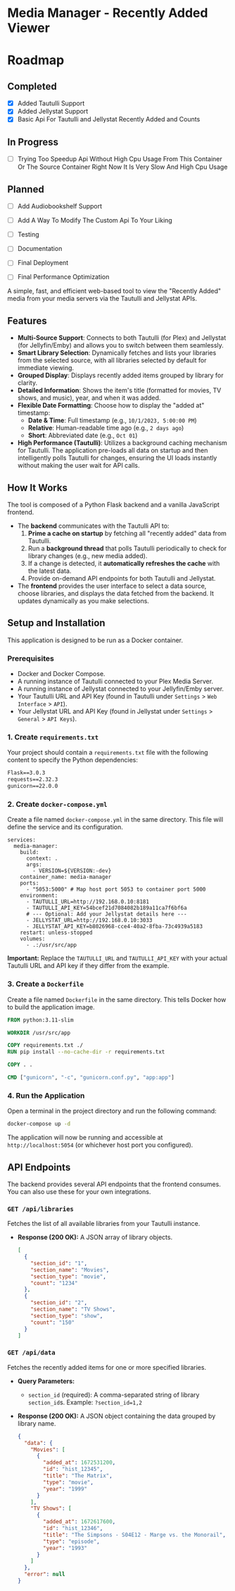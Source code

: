 # Media Manager - Recently Added Viewer

# Roadmap

## Completed
- [x] Added Tautulli Support
- [x] Added Jellystat Support
- [x] Basic Api For Tautulli and Jellystat Recently Added and Counts

## In Progress
- [ ] Trying Too Speedup Api Without High Cpu Usage From This Container Or The Source Container Right Now It Is Very Slow And High Cpu Usage

## Planned
- [ ] Add Audiobookshelf Support
- [ ] Add A Way To Modify The Custom Api To Your Liking
- [ ] Testing
- [ ] Documentation
- [ ] Final Deployment
- [ ] Final Performance Optimization


A simple, fast, and efficient web-based tool to view the "Recently Added" media from your media servers via the Tautulli and Jellystat APIs.

 <!-- It's recommended to replace this with an actual screenshot -->

## Features

- **Multi-Source Support**: Connects to both Tautulli (for Plex) and Jellystat (for Jellyfin/Emby) and allows you to switch between them seamlessly.
- **Smart Library Selection**: Dynamically fetches and lists your libraries from the selected source, with all libraries selected by default for immediate viewing.
- **Grouped Display**: Displays recently added items grouped by library for clarity.
- **Detailed Information**: Shows the item's title (formatted for movies, TV shows, and music), year, and when it was added.
- **Flexible Date Formatting**: Choose how to display the "added at" timestamp:
    - **Date & Time**: Full timestamp (e.g., `10/1/2023, 5:00:00 PM`)
    - **Relative**: Human-readable time ago (e.g., `2 days ago`)
    - **Short**: Abbreviated date (e.g., `Oct 01`)
- **High Performance (Tautulli)**: Utilizes a background caching mechanism for Tautulli. The application pre-loads all data on startup and then intelligently polls Tautulli for changes, ensuring the UI loads instantly without making the user wait for API calls.

## How It Works

The tool is composed of a Python Flask backend and a vanilla JavaScript frontend.

- The **backend** communicates with the Tautulli API to:
    1.  **Prime a cache on startup** by fetching all "recently added" data from Tautulli.
    2.  Run a **background thread** that polls Tautulli periodically to check for library changes (e.g., new media added).
    3.  If a change is detected, it **automatically refreshes the cache** with the latest data.
    4.  Provide on-demand API endpoints for both Tautulli and Jellystat.
- The **frontend** provides the user interface to select a data source, choose libraries, and displays the data fetched from the backend. It updates dynamically as you make selections.

## Setup and Installation
This application is designed to be run as a Docker container.

### Prerequisites

- Docker and Docker Compose.
- A running instance of Tautulli connected to your Plex Media Server.
- A running instance of Jellystat connected to your Jellyfin/Emby server.
- Your Tautulli URL and API Key (found in Tautulli under `Settings` > `Web Interface` > `API`).
- Your Jellystat URL and API Key (found in Jellystat under `Settings` > `General` > `API Keys`).
### 1. Create `requirements.txt`

Your project should contain a `requirements.txt` file with the following content to specify the Python dependencies:

```txt
Flask==3.0.3
requests==2.32.3
gunicorn==22.0.0
```

### 2. Create `docker-compose.yml`

Create a file named `docker-compose.yml` in the same directory. This file will define the service and its configuration.

```dockercompose
services:
  media-manager:
    build:
      context: .
      args:
        - VERSION=${VERSION:-dev}
    container_name: media-manager
    ports:
      - "5053:5000" # Map host port 5053 to container port 5000
    environment:
      - TAUTULLI_URL=http://192.168.0.10:8181
      - TAUTULLI_API_KEY=54bcef21d7084082b189a11ca7f6bf6a
      # --- Optional: Add your Jellystat details here ---
      - JELLYSTAT_URL=http://192.168.0.10:3033
      - JELLYSTAT_API_KEY=b8026968-cce4-40a2-8fba-73c4939a5183
    restart: unless-stopped
    volumes:
      - .:/usr/src/app
```

**Important:** Replace the `TAUTULLI_URL` and `TAUTULLI_API_KEY` with your actual Tautulli URL and API key if they differ from the example.

### 3. Create a `Dockerfile`

Create a file named `Dockerfile` in the same directory. This tells Docker how to build the application image.

```dockerfile
FROM python:3.11-slim

WORKDIR /usr/src/app

COPY requirements.txt ./
RUN pip install --no-cache-dir -r requirements.txt

COPY . .

CMD ["gunicorn", "-c", "gunicorn.conf.py", "app:app"]
```

### 4. Run the Application

Open a terminal in the project directory and run the following command:

```sh
docker-compose up -d
```

The application will now be running and accessible at `http://localhost:5054` (or whichever host port you configured).

## API Endpoints

The backend provides several API endpoints that the frontend consumes. You can also use these for your own integrations.

### `GET /api/libraries`

Fetches the list of all available libraries from your Tautulli instance.

*   **Response (200 OK):** A JSON array of library objects.

    ```json
    [
      {
        "section_id": "1",
        "section_name": "Movies",
        "section_type": "movie",
        "count": "1234"
      },
      {
        "section_id": "2",
        "section_name": "TV Shows",
        "section_type": "show",
        "count": "150"
      }
    ]
    ```

### `GET /api/data`

Fetches the recently added items for one or more specified libraries.

*   **Query Parameters:**
    *   `section_id` (required): A comma-separated string of library `section_id`s. Example: `?section_id=1,2`

*   **Response (200 OK):** A JSON object containing the data grouped by library name.

    ```json
    {
      "data": {
        "Movies": [
          {
            "added_at": 1672531200,
            "id": "hist_12345",
            "title": "The Matrix",
            "type": "movie",
            "year": "1999"
          }
        ],
        "TV Shows": [
          {
            "added_at": 1672617600,
            "id": "hist_12346",
            "title": "The Simpsons - S04E12 - Marge vs. the Monorail",
            "type": "episode",
            "year": "1993"
          }
        ]
      },
      "error": null
    }
    ```
